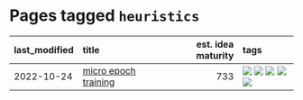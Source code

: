 # Pages tagged `heuristics`

|last_modified|title|est. idea maturity|tags
|:---|:---|---:|:---|
|2022-10-24|[micro epoch training](../micro-epoch.md)|733|[![](https://img.shields.io/badge/tag-augmentation-cdef47)](../tags/augmentation.md) [![](https://img.shields.io/badge/tag-dataset-48fb29)](../tags/dataset.md) [![](https://img.shields.io/badge/tag-heuristics-99b5f2)](../tags/heuristics.md) [![](https://img.shields.io/badge/tag-tooling-1043a5)](../tags/tooling.md) [![](https://img.shields.io/badge/tag-training-92ab1c)](../tags/training.md)|